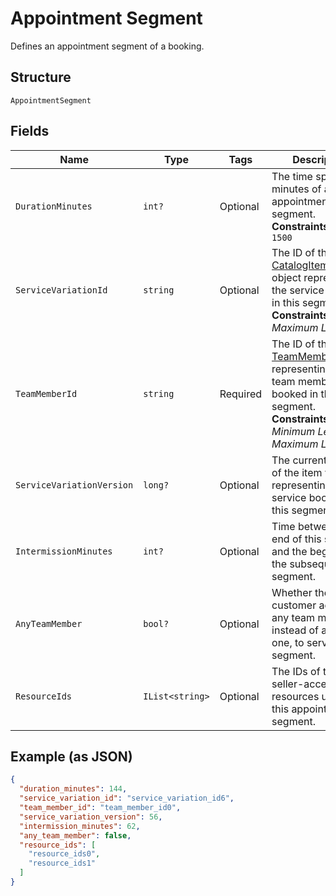 
# Appointment Segment

Defines an appointment segment of a booking.

## Structure

`AppointmentSegment`

## Fields

| Name | Type | Tags | Description |
|  --- | --- | --- | --- |
| `DurationMinutes` | `int?` | Optional | The time span in minutes of an appointment segment.<br>**Constraints**: `<= 1500` |
| `ServiceVariationId` | `string` | Optional | The ID of the [CatalogItemVariation](entity:CatalogItemVariation) object representing the service booked in this segment.<br>**Constraints**: *Maximum Length*: `36` |
| `TeamMemberId` | `string` | Required | The ID of the [TeamMember](entity:TeamMember) object representing the team member booked in this segment.<br>**Constraints**: *Minimum Length*: `1`, *Maximum Length*: `32` |
| `ServiceVariationVersion` | `long?` | Optional | The current version of the item variation representing the service booked in this segment. |
| `IntermissionMinutes` | `int?` | Optional | Time between the end of this segment and the beginning of the subsequent segment. |
| `AnyTeamMember` | `bool?` | Optional | Whether the customer accepts any team member, instead of a specific one, to serve this segment. |
| `ResourceIds` | `IList<string>` | Optional | The IDs of the seller-accessible resources used for this appointment segment. |

## Example (as JSON)

```json
{
  "duration_minutes": 144,
  "service_variation_id": "service_variation_id6",
  "team_member_id": "team_member_id0",
  "service_variation_version": 56,
  "intermission_minutes": 62,
  "any_team_member": false,
  "resource_ids": [
    "resource_ids0",
    "resource_ids1"
  ]
}
```

